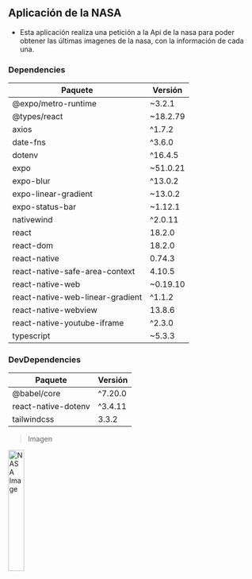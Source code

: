 ## Aplicación de la NASA

- Esta aplicación realiza una petición a la Api de la nasa para poder obtener las últimas imagenes de la nasa, con la información de cada una.

### Dependencies

| Paquete                        | Versión   |
| ------------------------------ | --------- |
| @expo/metro-runtime            | ~3.2.1    |
| @types/react                   | ~18.2.79  |
| axios                          | ^1.7.2    |
| date-fns                       | ^3.6.0    |
| dotenv                         | ^16.4.5   |
| expo                           | ~51.0.21  |
| expo-blur                      | ^13.0.2   |
| expo-linear-gradient           | ~13.0.2   |
| expo-status-bar                | ~1.12.1   |
| nativewind                     | ^2.0.11   |
| react                          | 18.2.0    |
| react-dom                      | 18.2.0    |
| react-native                   | 0.74.3    |
| react-native-safe-area-context | 4.10.5    |
| react-native-web               | ~0.19.10  |
| react-native-web-linear-gradient | ^1.1.2 |
| react-native-webview           | 13.8.6    |
| react-native-youtube-iframe    | ^2.3.0    |
| typescript                     | ~5.3.3    |

### DevDependencies

| Paquete              | Versión  |
| -------------------- | -------- |
| @babel/core          | ^7.20.0  |
| react-native-dotenv  | ^3.4.11  |
| tailwindcss          | 3.3.2    |
> Imagen
<img src="https://github.com/user-attachments/assets/4ef3db65-d12e-45e7-9ba6-980466c3e696" alt="NASA Image" width="25%" />
